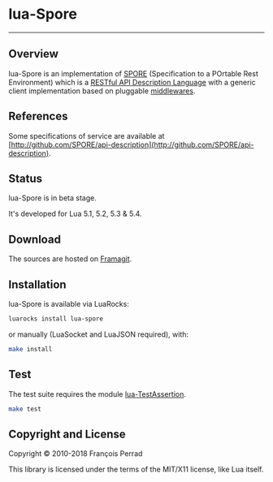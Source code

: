 
# lua-Spore

---

## Overview

lua-Spore is an implementation of
[SPORE](http://github.com/SPORE/specifications)
(Specification to a POrtable Rest Environment) which is a
[RESTful API Description Language](https://en.wikipedia.org/wiki/Overview_of_RESTful_API_Description_Languages)
with a generic client implementation based on pluggable [middlewares](middleware).

## References

Some specifications of service are available at
[http://github.com/SPORE/api-description](http://github.com/SPORE/api-description).

## Status

lua-Spore is in beta stage.

It's developed for Lua 5.1, 5.2, 5.3 & 5.4.

## Download

The sources are hosted on [Framagit](https://framagit.org/fperrad/lua-Spore).

## Installation

lua-Spore is available via LuaRocks:

```sh
luarocks install lua-spore
```

or manually (LuaSocket and LuaJSON required), with:

```sh
make install
```

## Test

The test suite requires the module
[lua-TestAssertion](https://fperrad.frama.io/TestAssertion/).

```sh
make test
```

## Copyright and License

Copyright &copy; 2010-2018 Fran&ccedil;ois Perrad

This library is licensed under the terms of the MIT/X11 license,
like Lua itself.
